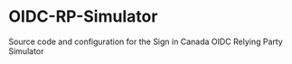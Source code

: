 # OIDC-RP-Simulator
Source code and configuration for the Sign in Canada OIDC Relying Party Simulator
